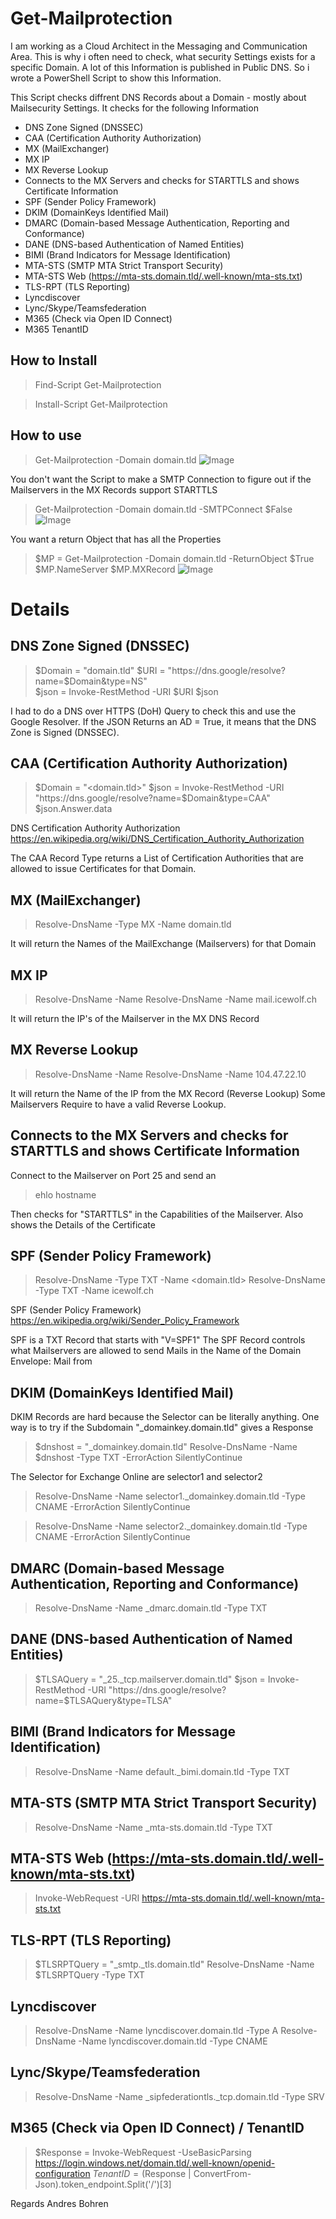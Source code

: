 # Get-Mailprotection
I am working as a Cloud Architect in the Messaging and Communication Area.
This is why i often need to check, what security Settings exists for a specific Domain.
A lot of this Information is published in Public DNS. So i wrote a PowerShell Script to show this Information.

This Script checks diffrent DNS Records about a Domain - mostly about Mailsecurity Settings.
It checks for the following Information
- DNS Zone Signed (DNSSEC)
- CAA (Certification Authority Authorization)
- MX (MailExchanger)
- MX IP
- MX Reverse Lookup
- Connects to the MX Servers and checks for STARTTLS and shows Certificate Information
- SPF (Sender Policy Framework)
- DKIM (DomainKeys Identified Mail)
- DMARC (Domain-based Message Authentication, Reporting and Conformance)
- DANE (DNS-based Authentication of Named Entities)
- BIMI (Brand Indicators for Message Identification)
- MTA-STS (SMTP MTA Strict Transport Security)
- MTA-STS Web (https://mta-sts.domain.tld/.well-known/mta-sts.txt)
- TLS-RPT (TLS Reporting)
- Lyncdiscover
- Lync/Skype/Teamsfederation
- M365 (Check via Open ID Connect)
- M365 TenantID

## How to Install
> Find-Script Get-Mailprotection

> Install-Script Get-Mailprotection

## How to use
>Get-Mailprotection -Domain domain.tld
![Image](Get-Mailprotection01.jpg)

You don't want the Script to make a SMTP Connection to figure out if the Mailservers in the MX Records support STARTTLS
>Get-Mailprotection -Domain domain.tld -SMTPConnect $False
![Image](Get-Mailprotection02.jpg)

You want a return Object that has all the Properties
>$MP = Get-Mailprotection -Domain domain.tld -ReturnObject $True
>$MP.NameServer
>$MP.MXRecord
![Image](Get-Mailprotection03.jpg)


# Details
## DNS Zone Signed (DNSSEC)
>$Domain = "domain.tld"
$URI = "https://dns.google/resolve?name=$Domain&type=NS"	
$json = Invoke-RestMethod -URI $URI
$json

I had to do a DNS over HTTPS (DoH) Query to check this and use the Google Resolver.
If the JSON Returns an AD = True, it means that the DNS Zone is Signed (DNSSEC).


## CAA (Certification Authority Authorization)
>$Domain = "<domain.tld>"
$json = Invoke-RestMethod -URI "https://dns.google/resolve?name=$Domain&type=CAA"
$json.Answer.data

DNS Certification Authority Authorization
https://en.wikipedia.org/wiki/DNS_Certification_Authority_Authorization

The CAA Record Type returns a List of Certification Authorities that are allowed to issue Certificates for that Domain.

## MX (MailExchanger)
>Resolve-DnsName -Type MX -Name domain.tld

It will return the Names of the MailExchange (Mailservers) for that Domain

## MX IP
>Resolve-DnsName -Name <Mailserver FQDN>
>Resolve-DnsName -Name mail.icewolf.ch

It will return the IP's of the Mailserver in the MX DNS Record

## MX Reverse Lookup
>Resolve-DnsName -Name <IP>
>Resolve-DnsName -Name 104.47.22.10

It will return the Name of the IP from the MX Record (Reverse Lookup)
Some Mailservers Require to have a valid Reverse Lookup.

## Connects to the MX Servers and checks for STARTTLS and shows Certificate Information
Connect to the Mailserver on Port 25 and send an
>ehlo hostname

Then checks for "STARTTLS" in the Capabilities of the Mailserver.
Also shows the Details of the Certificate
## SPF (Sender Policy Framework)
>Resolve-DnsName -Type TXT -Name <domain.tld>
>Resolve-DnsName -Type TXT -Name icewolf.ch

SPF (Sender Policy Framework)
https://en.wikipedia.org/wiki/Sender_Policy_Framework

SPF is a TXT Record that starts with "V=SPF1"
The SPF Record controls what Mailservers are allowed to send Mails in the Name of the Domain
Envelope: Mail from

## DKIM (DomainKeys Identified Mail)
DKIM Records are hard because the Selector can be literally anything.
One way is to try if the Subdomain "_domainkey.domain.tld" gives a Response

>$dnshost = "_domainkey.domain.tld"
>Resolve-DnsName -Name $dnshost -Type TXT -ErrorAction SilentlyContinue


The Selector for Exchange Online are selector1 and selector2
>Resolve-DnsName -Name selector1._domainkey.domain.tld -Type CNAME -ErrorAction SilentlyContinue

>Resolve-DnsName -Name selector2._domainkey.domain.tld -Type CNAME -ErrorAction SilentlyContinue

## DMARC (Domain-based Message Authentication, Reporting and Conformance)
>Resolve-DnsName -Name _dmarc.domain.tld -Type TXT


## DANE (DNS-based Authentication of Named Entities)
>$TLSAQuery = "_25._tcp.mailserver.domain.tld"
>$json = Invoke-RestMethod -URI "https://dns.google/resolve?name=$TLSAQuery&type=TLSA"
## BIMI (Brand Indicators for Message Identification)
>Resolve-DnsName -Name default._bimi.domain.tld -Type TXT 
## MTA-STS (SMTP MTA Strict Transport Security)
>Resolve-DnsName -Name _mta-sts.domain.tld -Type TXT


## MTA-STS Web (https://mta-sts.domain.tld/.well-known/mta-sts.txt)
>Invoke-WebRequest -URI https://mta-sts.domain.tld/.well-known/mta-sts.txt

## TLS-RPT (TLS Reporting)
>$TLSRPTQuery = "_smtp._tls.domain.tld"
>Resolve-DnsName -Name $TLSRPTQuery -Type TXT 
## Lyncdiscover
>Resolve-DnsName -Name lyncdiscover.domain.tld -Type A 
>Resolve-DnsName -Name lyncdiscover.domain.tld -Type CNAME

## Lync/Skype/Teamsfederation
>Resolve-DnsName -Name _sipfederationtls._tcp.domain.tld -Type SRV

## M365 (Check via Open ID Connect) / TenantID
>$Response = Invoke-WebRequest -UseBasicParsing https://login.windows.net/domain.tld/.well-known/openid-configuration
>$TenantID = ($Response | ConvertFrom-Json).token_endpoint.Split('/')[3]


Regards
Andres Bohren